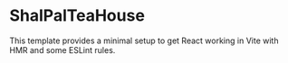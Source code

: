 # ShalPalTeaHouse

This template provides a minimal setup to get React working in Vite with HMR and some ESLint rules.

